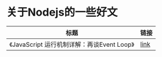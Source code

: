 # 关于Nodejs的一些好文

标题|链接
---|---
《JavaScript 运行机制详解：再谈Event Loop》|[link](http://www.ruanyifeng.com/blog/2014/10/event-loop.html)



